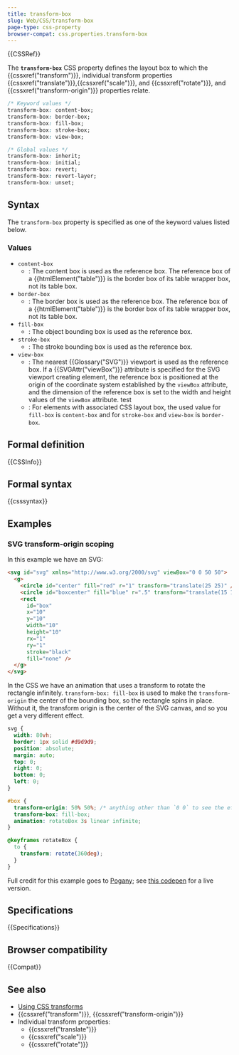 ```yaml
---
title: transform-box
slug: Web/CSS/transform-box
page-type: css-property
browser-compat: css.properties.transform-box
---
```


{{CSSRef}}

The **`transform-box`** CSS property defines the layout box to which the {{cssxref("transform")}}, individual transform properties {{cssxref("translate")}},{{cssxref("scale")}}, and {{cssxref("rotate")}}, and {{cssxref("transform-origin")}} properties relate.

```css
/* Keyword values */
transform-box: content-box;
transform-box: border-box;
transform-box: fill-box;
transform-box: stroke-box;
transform-box: view-box;

/* Global values */
transform-box: inherit;
transform-box: initial;
transform-box: revert;
transform-box: revert-layer;
transform-box: unset;
```

## Syntax

The `transform-box` property is specified as one of the keyword values listed below.

### Values

- `content-box`
  - : The content box is used as the reference box. The reference box of a {{htmlElement("table")}} is the border box of its table wrapper box, not its table box.
- `border-box`
  - : The border box is used as the reference box. The reference box of a {{htmlElement("table")}} is the border box of its table wrapper box, not its table box.
- `fill-box`
  - : The object bounding box is used as the reference box.
- `stroke-box`
  - : The stroke bounding box is used as the reference box.
- `view-box`
  - : The nearest {{Glossary("SVG")}} viewport is used as the reference box. If a {{SVGAttr("viewBox")}} attribute is specified for the SVG viewport creating element, the reference box is positioned at the origin of the coordinate system established by the `viewBox` attribute, and the dimension of the reference box is set to the width and height values of the `viewBox` attribute. test
  - : For elements with associated CSS layout box, the used value for `fill-box` is `content-box` and for `stroke-box` and `view-box` is `border-box`.

## Formal definition

{{CSSInfo}}

## Formal syntax

{{csssyntax}}

## Examples

### SVG transform-origin scoping

In this example we have an SVG:

```html
<svg id="svg" xmlns="http://www.w3.org/2000/svg" viewBox="0 0 50 50">
  <g>
    <circle id="center" fill="red" r="1" transform="translate(25 25)" />
    <circle id="boxcenter" fill="blue" r=".5" transform="translate(15 15)" />
    <rect
      id="box"
      x="10"
      y="10"
      width="10"
      height="10"
      rx="1"
      ry="1"
      stroke="black"
      fill="none" />
  </g>
</svg>
```

In the CSS we have an animation that uses a transform to rotate the rectangle infinitely. `transform-box: fill-box` is used to make the `transform-origin` the center of the bounding box, so the rectangle spins in place. Without it, the transform origin is the center of the SVG canvas, and so you get a very different effect.

```css
svg {
  width: 80vh;
  border: 1px solid #d9d9d9;
  position: absolute;
  margin: auto;
  top: 0;
  right: 0;
  bottom: 0;
  left: 0;
}

#box {
  transform-origin: 50% 50%; /* anything other than `0 0` to see the effect */
  transform-box: fill-box;
  animation: rotateBox 3s linear infinite;
}

@keyframes rotateBox {
  to {
    transform: rotate(360deg);
  }
}
```

Full credit for this example goes to [Pogany](https://codepen.io/giaco); see [this codepen](https://codepen.io/giaco/pen/OwowJQ) for a live version.

## Specifications

{{Specifications}}

## Browser compatibility

{{Compat}}

## See also

- [Using CSS transforms](/en-US/docs/Web/CSS/CSS_Transforms/Using_CSS_transforms)
- {{cssxref("transform")}}, {{cssxref("transform-origin")}}
- Individual transform properties:
  - {{cssxref("translate")}}
  - {{cssxref("scale")}}
  - {{cssxref("rotate")}}
